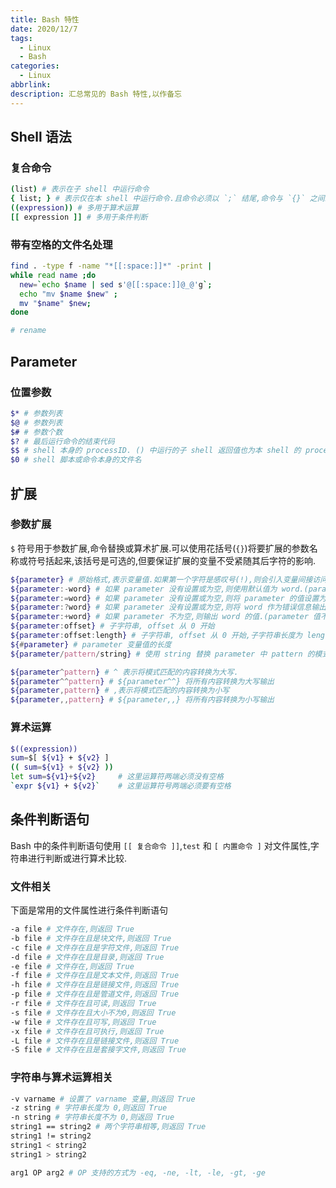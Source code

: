 ```yaml
---
title: Bash 特性
date: 2020/12/7
tags:
  - Linux
  - Bash
categories:
  - Linux
abbrlink: 
description: 汇总常见的 Bash 特性,以作备忘
---
```


## Shell 语法

### 复合命令

```bash
(list) # 表示在子 shell 中运行命令
{ list; } # 表示仅在本 shell 中运行命令.且命令必须以 `;` 结尾,命令与 `{}` 之间必须有空格
((expression)) # 多用于算术运算
[[ expression ]] # 多用于条件判断
```

### 带有空格的文件名处理

```bash
find . -type f -name "*[[:space:]]*" -print | 
while read name ;do
  new=`echo $name | sed s'@[[:space:]]@_@'g`;
  echo "mv $name $new" ;
  mv "$name" $new;
done

# rename
```

## Parameter

### 位置参数

```bash
$* # 参数列表
$@ # 参数列表
$# # 参数个数
$? # 最后运行命令的结束代码
$$ # shell 本身的 processID. () 中运行的子 shell 返回值也为本 shell 的 processID
$0 # shell 脚本或命令本身的文件名
```

## 扩展

### 参数扩展

`$` 符号用于参数扩展,命令替换或算术扩展.可以使用花括号(`{}`)将要扩展的参数名称或符号括起来,该括号是可选的,但要保证扩展的变量不受紧随其后字符的影响.

```bash
${parameter} # 原始格式,表示变量值.如果第一个字符是感叹号(!),则会引入变量间接访问.如 name=admin;admin=pass,则 ${!name} 的值为 pass
${parameter:-word} # 如果 parameter 没有设置或为空,则使用默认值为 word.(parameter 值不变)
${parameter:=word} # 如果 parameter 没有设置或为空,则将 parameter 的值设置为 word
${parameter:?word} # 如果 parameter 没有设置或为空,则将 word 作为错误信息输出
${parameter:+word} # 如果 parameter 不为空,则输出 word 的值.(parameter 值不变)
${parameter:offset} # 子字符串, offset 从 0 开始
${parameter:offset:length} # 子字符串, offset 从 0 开始,子字符串长度为 length
${#parameter} # parameter 变量值的长度
${parameter/pattern/string} # 使用 string 替换 parameter 中 pattern 的模式匹配

${parameter^pattern} # ^ 表示将模式匹配的内容转换为大写.
${parameter^^pattern} # ${parameter^^} 将所有内容转换为大写输出 
${parameter,pattern} # ,表示将模式匹配的内容转换为小写
${parameter,,pattern} # ${parameter,,} 将所有内容转换为小写输出
```

### 算术运算

```bash
$((expression))
sum=$[ ${v1} + ${v2} ]
(( sum=${v1} + ${v2} ))
let sum=${v1}+${v2}     # 这里运算符两端必须没有空格
`expr ${v1} + ${v2}`    # 这里运算符号两端必须要有空格
```

## 条件判断语句

Bash 中的条件判断语句使用 `[[ 复合命令 ]]`,`test` 和 `[ 内置命令 ]` 对文件属性,字符串进行判断或进行算术比较.

### 文件相关

下面是常用的文件属性进行条件判断语句

```bash
-a file # 文件存在,则返回 True
-b file # 文件存在且是块文件,则返回 True
-c file # 文件存在且是字符文件,则返回 True
-d file # 文件存在且是目录,则返回 True
-e file # 文件存在,则返回 True
-f file # 文件存在且是文本文件,则返回 True
-h file # 文件存在且是链接文件,则返回 True
-p file # 文件存在且是管道文件,则返回 True
-r file # 文件存在且可读,则返回 True
-s file # 文件存在且大小不为0,则返回 True
-w file # 文件存在且可写,则返回 True
-x file # 文件存在且可执行,则返回 True
-L file # 文件存在且是链接文件,则返回 True
-S file # 文件存在且是套接字文件,则返回 True
```

### 字符串与算术运算相关

```bash
-v varname # 设置了 varname 变量,则返回 True
-z string # 字符串长度为 0,则返回 True
-n string # 字符串长度不为 0,则返回 True
string1 == string2 # 两个字符串相等,则返回 True
string1 != string2
string1 < string2
string1 > string2

arg1 OP arg2 # OP 支持的方式为 -eq, -ne, -lt, -le, -gt, -ge
```

